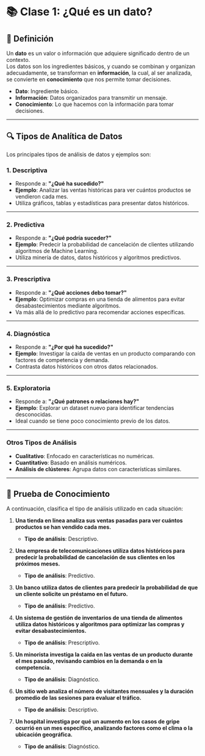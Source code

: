 # 📚 Clase 1: ¿Qué es un dato?

## 📖 Definición

Un **dato** es un valor o información que adquiere significado dentro de un contexto.  
Los datos son los ingredientes básicos, y cuando se combinan y organizan adecuadamente, se transforman en **información**, la cual, al ser analizada, se convierte en **conocimiento** que nos permite tomar decisiones.

- **Dato**: Ingrediente básico.
- **Información**: Datos organizados para transmitir un mensaje.
- **Conocimiento**: Lo que hacemos con la información para tomar decisiones.

---

## 🔍 **Tipos de Analítica de Datos**

Los principales tipos de análisis de datos y ejemplos son:

### 1. **Descriptiva**
- Responde a: **"¿Qué ha sucedido?"**  
- **Ejemplo**: Analizar las ventas históricas para ver cuántos productos se vendieron cada mes.  
- Utiliza gráficos, tablas y estadísticas para presentar datos históricos.

---

### 2. **Predictiva**
- Responde a: **"¿Qué podría suceder?"**  
- **Ejemplo**: Predecir la probabilidad de cancelación de clientes utilizando algoritmos de Machine Learning.  
- Utiliza minería de datos, datos históricos y algoritmos predictivos.

---

### 3. **Prescriptiva**
- Responde a: **"¿Qué acciones debo tomar?"**  
- **Ejemplo**: Optimizar compras en una tienda de alimentos para evitar desabastecimientos mediante algoritmos.  
- Va más allá de lo predictivo para recomendar acciones específicas.

---

### 4. **Diagnóstica**
- Responde a: **"¿Por qué ha sucedido?"**  
- **Ejemplo**: Investigar la caída de ventas en un producto comparando con factores de competencia y demanda.  
- Contrasta datos históricos con otros datos relacionados.

---

### 5. **Exploratoria**
- Responde a: **"¿Qué patrones o relaciones hay?"**  
- **Ejemplo**: Explorar un dataset nuevo para identificar tendencias desconocidas.  
- Ideal cuando se tiene poco conocimiento previo de los datos.

---

### Otros Tipos de Análisis
- **Cualitativo**: Enfocado en características no numéricas.  
- **Cuantitativo**: Basado en análisis numéricos.  
- **Análisis de clústeres**: Agrupa datos con características similares.

---

## 📝 Prueba de Conocimiento

A continuación, clasifica el tipo de análisis utilizado en cada situación:

1. **Una tienda en línea analiza sus ventas pasadas para ver cuántos productos se han vendido cada mes.**  
   - **Tipo de análisis**: Descriptivo.

2. **Una empresa de telecomunicaciones utiliza datos históricos para predecir la probabilidad de cancelación de sus clientes en los próximos meses.**  
   - **Tipo de análisis**: Predictivo.

3. **Un banco utiliza datos de clientes para predecir la probabilidad de que un cliente solicite un préstamo en el futuro.**  
   - **Tipo de análisis**: Predictivo.

4. **Un sistema de gestión de inventarios de una tienda de alimentos utiliza datos históricos y algoritmos para optimizar las compras y evitar desabastecimientos.**  
   - **Tipo de análisis**: Prescriptivo.

5. **Un minorista investiga la caída en las ventas de un producto durante el mes pasado, revisando cambios en la demanda o en la competencia.**  
   - **Tipo de análisis**: Diagnóstico.

6. **Un sitio web analiza el número de visitantes mensuales y la duración promedio de las sesiones para evaluar el tráfico.**  
   - **Tipo de análisis**: Descriptivo.

7. **Un hospital investiga por qué un aumento en los casos de gripe ocurrió en un mes específico, analizando factores como el clima o la ubicación geográfica.**  
   - **Tipo de análisis**: Diagnóstico.

